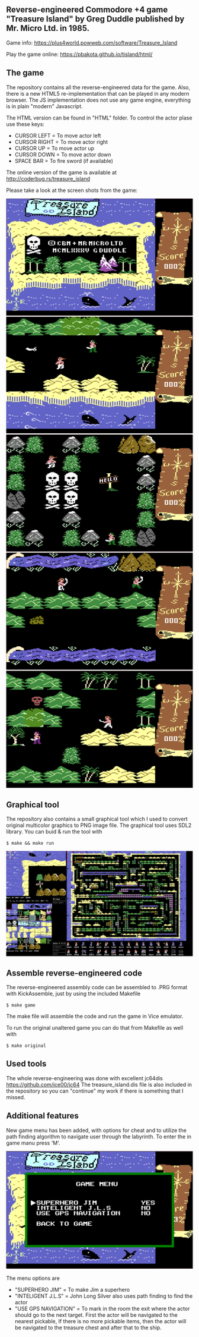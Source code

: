 ## Reverse-engineered Commodore +4 game "Treasure Island" by Greg Duddle published by Mr. Micro Ltd. in 1985.

Game info: https://plus4world.powweb.com/software/Treasure_Island

Play the game online: https://pbakota.github.io/tisland/html/

## The game

The repository contains all the reverse-engineered data for the game. Also, there is a new HTML5 re-implementation that can be played in any modern browser. The JS implementation does not use any game engine, everything is in plain "modern" Javascript.

The HTML version can be found in "HTML" folder. To control the actor plase use these keys:

- CURSOR LEFT   = To move actor left
- CURSOR RIGHT  = To move actor right
- CURSOR UP     = To move actor up
- CURSOR DOWN   = To move actor down
- SPACE BAR     = To fire sword (if available)

The online version of the game is available at
http://coderbug.rs/treasure_island

Please take a look at the screen shots from the game:

![Alt text](/screenshots/ti_screenshot_001.png?raw=true "Screenshot1")
![Alt text](/screenshots/ti_screenshot_002.png?raw=true "Screenshot2")
![Alt text](/screenshots/ti_screenshot_003.png?raw=true "Screenshot3")
![Alt text](/screenshots/ti_screenshot_004.png?raw=true "Screenshot4")
![Alt text](/screenshots/ti_screenshot_005.png?raw=true "Screenshot5")


## Graphical tool
The repository also contains a small graphical tool which I used to convert original multicolor graphics
to PNG image file. The graphical tool uses SDL2 library. You can buid & run the tool with

```console
$ make && make run
```

![Alt text](/screenshots/gw_screenshot_001.png?raw=true "Graphical tool")

## Assemble reverse-engineered code

The reverse-engineered assembly code can be assembled to .PRG format with KickAssemble, just by using
the included Makefile

```console
$ make game
```

The make file will assemble the code and run the game in Vice emulator.

To run the original unaltered game you can do that from Makefile as well with

```console
$ make original
```

## Used tools

The whole reverse-engineering was done with excellent jc64dis https://github.com/ice00/jc64
The treasure_island.dis file is also included in the repository so you can "continue" my work if there is something that I missed.

## Additional features

New game menu has been added, with options for cheat and to utilize the path finding algorithm to navigate user through the labyrinth.
To enter the in game manu press 'M'.

![Alt text](/screenshots/ti_screenshot_006.png?raw=true "In game menu")

The menu options are

- "SUPERHERO JIM"       = To make Jim a superhero
- "INTELIGENT J.L.S"    = John Long Silver also uses path finding to find the actor
- "USE GPS NAVIGATION"  = To mark in the room the exit where the actor should go to the next target. First the actor will be navigated to the nearest pickable,
                          If there is no more pickable items, then the actor will be navigated to the treasure chest and after that to the ship.



